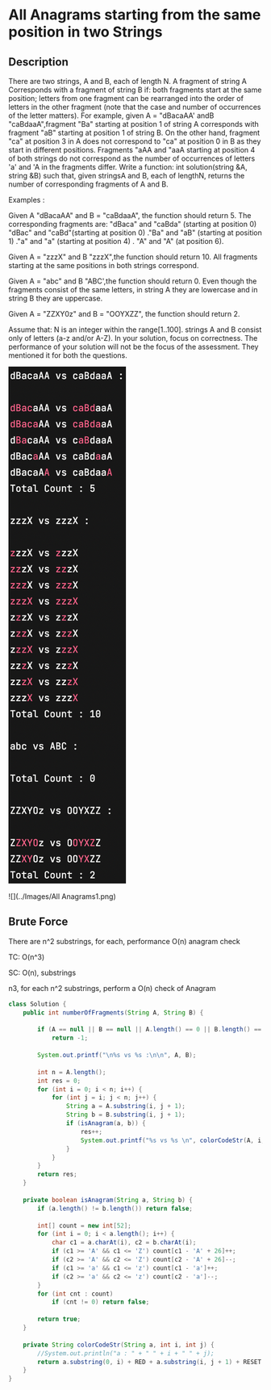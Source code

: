 # All Anagrams starting from the same position in two Strings

## Description
There are two strings, A and B, each of length N. A fragment of string A Corresponds with a fragment of string B if: both fragments start at the same position; letters from one fragment can be rearranged into the order of letters in the other fragment (note that the case and number of occurrences of the letter matters).
For example, given A = "dBacaAA' andB "caBdaaA",fragment "Ba" starting at position 1 of string A corresponds with fragment "aB" starting at position 1 of string B. On the other hand, fragment "ca" at position 3 in A does not correspond to "ca" at position 0 in B as they start in different positions. Fragments "aAA and "aaA starting at position 4 of both strings do not correspond as the number of occurrences of letters 'a' and 'A in the fragments differ.
Write a function: int solution(string &A, string &B)
such that, given stringsA and B, each of lengthN, returns the number of corresponding fragments of A and B.

Examples :

Given A "dBacaAA" and B = "caBdaaA", the function should return 5. The corresponding fragments are:
"dBaca" and "caBda" (starting at position 0)
"dBac" and "caBd"(starting at position 0)
."Ba" and "aB" (starting at position 1)
."a" and "a" (starting at position 4)
. "A" and "A" (at position 6).

Given A = "zzzX" and B "zzzX",the function should return 10. All fragments starting at the same positions in both strings correspond.

Given A = "abc" and B "ABC',the function should return 0. Even though the fragments consist of the same letters, in string A they are lowercase and in string B they are uppercase.

Given A = "ZZXY0z" and B = "OOYXZZ", the function should return 2.

Assume that: N is an integer within the range[1..100]. strings A and B consist only of letters (a-z and/or A-Z).
In your solution, focus on correctness. The performance of your solution will not be the focus of the assessment. They mentioned it for both the questions.

![Samples](https://github.com/byegates/Algorithms/blob/main/Solutions/Images/All%20Anagrams1.png)

![](../Images/All Anagrams1.png)

## Brute Force
There are n^2 substrings, for each, performance O(n) anagram check

TC: O(n^3)

SC: O(n), substrings

n3, for each n^2 substrings, perform a O(n) check of Anagram
```java
class Solution {
    public int numberOfFragments(String A, String B) {

        if (A == null || B == null || A.length() == 0 || B.length() == 0)
            return -1;

        System.out.printf("\n%s vs %s :\n\n", A, B);

        int n = A.length();
        int res = 0;
        for (int i = 0; i < n; i++) {
            for (int j = i; j < n; j++) {
                String a = A.substring(i, j + 1);
                String b = B.substring(i, j + 1);
                if (isAnagram(a, b)) {
                    res++;
                    System.out.printf("%s vs %s \n", colorCodeStr(A, i, j), colorCodeStr(B, i, j));
                }
            }
        }
        return res;
    }

    private boolean isAnagram(String a, String b) {
        if (a.length() != b.length()) return false;

        int[] count = new int[52];
        for (int i = 0; i < a.length(); i++) {
            char c1 = a.charAt(i), c2 = b.charAt(i);
            if (c1 >= 'A' && c1 <= 'Z') count[c1 - 'A' + 26]++;
            if (c2 >= 'A' && c2 <= 'Z') count[c2 - 'A' + 26]--;
            if (c1 >= 'a' && c1 <= 'z') count[c1 - 'a']++;
            if (c2 >= 'a' && c2 <= 'z') count[c2 - 'a']--;
        }
        for (int cnt : count)
            if (cnt != 0) return false;

        return true;
    }

    private String colorCodeStr(String a, int i, int j) {
        //System.out.println("a : " + " " + i + " " + j);
        return a.substring(0, i) + RED + a.substring(i, j + 1) + RESET + a.substring(j + 1);
    }
}
```

